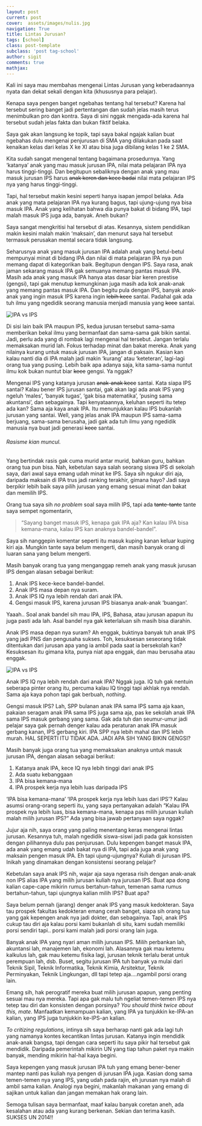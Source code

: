 ```yaml
---
layout: post
current: post
cover:  assets/images/nulis.jpg
navigation: True
title: Lintas Jurusan?
tags: [school]
class: post-template
subclass: 'post tag-school'
author: sigit
comments: true
mathjax:
---
```


Kali ini saya mau membahas mengenai Lintas Jurusan yang keberadaannya nyata dan dekat sekali dengan kita (khususnya para pelajar).

Kenapa saya pengen banget ngebahas tentang hal tersebut? Karena hal tersebut sering banget jadi pertentangan dan sudah jelas masih terus menimbulkan pro dan kontra. Saya di sini nggak mengada-ada karena hal tersebut sudah jelas fakta dan bukan fiktif belaka.

Saya gak akan langsung ke topik, tapi saya bakal ngajak kalian buat ngebahas dulu mengenai penjurusan di SMA yang dilakukan pada saat kenaikan kelas dari kelas X ke XI atau bisa juga dibilang kelas 1 ke 2 SMA.

Kita sudah sangat mengenal tentang bagaimana prosedurnya. Yang ‘katanya’ anak yang mau masuk jurusan IPA, nilai mata pelajaran IPA nya harus tinggi-tinggi. Dan begitupun sebaliknya dengan anak yang mau masuk jurusan IPS harus ~~anak keren dan kece badai~~ nilai mata pelajaran IPS nya yang harus tinggi-tinggi.

Tapi, hal tersebut makin kesini seperti hanya isapan jempol belaka. Ada anak yang mata pelajaran IPA nya kurang bagus, tapi ujung-ujung nya bisa masuk IPA. Anak yang kelihatan bahwa dia punya bakat di bidang IPA, tapi malah masuk IPS juga ada, banyak. Aneh bukan?

Saya sangat mengkritisi hal tersebut di atas. Kesannya, sistem pendidikan makin kesini malah makin ‘maksain’, dan menurut saya hal tersebut termasuk perusakan mental secara tidak langsung.

Seharusnya anak yang masuk jurusan IPA adalah anak yang betul-betul mempunyai minat di bidang IPA dan nilai di mata pelajaran IPA nya pun memang dapat di kategorikan baik. Begitupun dengan IPS. Saya rasa, anak jaman sekarang masuk IPA gak semuanya memang pantas masuk IPA. Masih ada anak yang masuk IPA hanya atas dasar biar keren prestise (gengsi), tapi gak menutup kemungkinan juga masih ada kok anak-anak yang memang pantas masuk IPA. Dan begitu pula dengan IPS, banyak anak-anak yang ingin masuk IPS karena ingin ~~lebih kece~~ santai. Padahal gak ada tuh ilmu yang ngedidik seorang manusia menjadi manusia yang ~~kece~~ santai.

![IPA vs IPS](https://www.zenius.net/blog/wp-content/uploads/2014/10/cuwi0.jpg)

Di sisi lain baik IPA maupun IPS, kedua jurusan tersebut sama-sama memberikan bekal ilmu yang bermanfaat dan sama-sama gak bikin santai. Jadi, perlu ada yang di rombak lagi mengenai hal tersebut. Jangan terlalu memaksakan murid lah. Fokus terhadap minat dan bakat mereka. Anak yang nilainya kurang untuk masuk jurusan IPA, jangan di paksain. Kasian kan kalau nanti dia di IPA malah jadi makin ‘kurang’ atau ‘keteteran’, lagi-lagi orang tua yang pusing. Lebih baik apa adanya saja, kita sama-sama nuntut ilmu kok bukan nuntut biar ~~kece~~ gengsi. Ya nggak?

Mengenai IPS yang katanya jurusan ~~anak-anak kece~~ santai. Kata siapa IPS santai? Kalau bener IPS jurusan santai, gak akan lagi ada anak IPS yang ngeluh ‘males’, ‘banyak tugas’, ‘gak bisa matematika’, ‘pusing sama akuntansi’, dan sebagainya. Tapi kenyataannya, keluhan seperti itu tetep ada kan? Sama aja kaya anak IPA. Itu menunjukkan kalau IPS bukanlah jurusan yang santai. Well, yang jelas anak IPA maupun IPS sama-sama berjuang, sama-sama berusaha, jadi gak ada tuh ilmu yang ngedidik manusia nya buat jadi generasi ~~kece~~ santai.

###### Rasisme kian muncul.

Yang bertindak rasis gak cuma murid antar murid, bahkan guru, bahkan orang tua pun bisa. Nah, kebetulan saya salah seorang siswa IPS di sekolah saya, dari awal saya emang udah minat ke IPS. Saya sih ngukur diri aja, daripada maksain di IPA trus jadi ranking terakhir, gimana hayo? Jadi saya berpikir lebih baik saya pilih jurusan yang emang sesuai minat dan bakat dan memilih IPS.

Orang tua saya sih *no problem* soal saya milih IPS, tapi ada ~~tante-tante~~ tante saya sempet ngomentarin,

> “Sayang banget masuk IPS, kenapa gak IPA aja? Kan kalau IPA bisa kemana-mana, kalau IPS kan anaknya bandel-bandel”.

Saya sih nanggepin komentar seperti itu masuk kuping kanan keluar kuping kiri aja. Mungkin tante saya belum mengerti, dan masih banyak orang di luaran sana yang belum mengerti.

Masih banyak orang tua yang menganggap remeh anak yang masuk jurusan IPS dengan alasan sebagai berikut:

1. Anak IPS kece-kece bandel-bandel.
2. Anak IPS masa depan nya suram.
3. Anak IPS IQ nya lebih rendah dari anak IPA.
4. Gengsi masuk IPS, karena jurusan IPS biasanya anak-anak ‘buangan’.

Yaaah.. Soal anak bandel sih mau IPA, IPS, Bahasa, atau jurusan apapun itu juga pasti ada lah. Asal bandel nya gak keterlaluan sih masih bisa diarahin.

Anak IPS masa depan nya suram? Ah enggak, buktinya banyak tuh anak IPS yang jadi PNS dan pengusaha sukses. Toh, kesuksesan seseorang tidak ditentukan dari jurusan apa yang ia ambil pada saat ia bersekolah kan? Kesuksesan itu gimana kita, punya niat apa enggak, dan mau berusaha atau enggak.

![IPA vs IPS](https://quipper-video-wordpress.s3.amazonaws.com/images/2017/03/4057.jpg)

Anak IPS IQ nya lebih rendah dari anak IPA? Nggak juga. IQ tuh gak nentuin seberapa pinter orang itu, percuma kalau IQ tinggi tapi akhlak nya rendah. Sama aja kaya pohon tapi gak berbuah, *nothing*. 

Gengsi masuk IPS? Lah, SPP bulanan anak IPA sama IPS sama aja kaan, pakaian seragam anak IPA sama IPS juga sama aja, pas ke sekolah anak IPA sama IPS masuk gerbang yang sama. Gak ada tuh dan seumur-umur jadi pelajar saya gak pernah denger kalau ada peraturan anak IPA masuk gerbang kanan, IPS gerbang kiri. IPA SPP nya lebih mahal dan IPS lebih murah. HAL SEPERTI ITU TIDAK ADA. JADI APA SIH YANG BIKIN GENGSI?

Masih banyak juga orang tua yang memaksakan anaknya untuk masuk jurusan IPA, dengan alasan sebagai berikut:

1. Katanya anak IPA, kece IQ nya lebih tinggi dari anak IPS
2. Ada suatu kebanggaan
3. IPA bisa kemana-mana
4. IPA prospek kerja nya lebih luas daripada IPS

‘IPA bisa kemana-mana’ ‘IPA prospek kerja nya lebih luas dari IPS’? Kalau asumsi orang-orang seperti itu, yang saya pertanyakan adalah “Kalau IPA prospek nya lebih luas, bisa kemana-mana, kenapa pas milih jurusan kuliah malah milih jurusan IPS?” Ada yang bisa jawab pertanyaan saya nggak?

Jujur aja nih, saya orang yang paling menentang keras mengenai lintas jurusan. Kesannya tuh, malah ngedidik siswa-siswi jadi pada gak konsisten dengan pilihannya dulu pas penjurusan. Dulu kepengen banget masuk IPA, ada anak yang emang udah bakat nya di IPA, tapi ada juga anak yang maksain pengen masuk IPA. Eh tapi ujung-ujungnya? Kuliah di jurusan IPS. Inikah yang dinamakan dengan konsistensi seorang pelajar?

Kebetulan saya anak IPS nih, wajar aja saya ngerasa risih dengan anak-anak non IPS alias IPA yang milih jurusan kuliah nya jurusan IPS. Buat apa dong kalian cape-cape mikirin rumus bertahun-tahun, temenan sama rumus bertahun-tahun, tapi ujungnya kalian milih IPS? Buat apa?

Saya belum pernah (jarang) denger anak IPS yang masuk kedokteran. Saya tau prospek fakultas kedokteran emang cerah banget, siapa sih orang tua yang gak kepengen anak nya jadi dokter, dan sebagainya. Tapi, anak IPS cukup tau diri aja kalau porsi kami bukanlah di situ, kami sudah memiliki porsi sendiri tapi.. porsi kami malah jadi porsi orang lain juga.

Banyak anak IPA yang nyari aman milih jurusan IPS. Milih perbankan lah, akuntansi lah, manajemen lah, ekonomi lah. Alasannya gak mau ketemu kalkulus lah, gak mau ketemu fisika lagi, jurusan teknik terlalu berat untuk perempuan lah, dsb. Buset, segitu jurusan IPA tuh banyak ya mulai dari Teknik Sipil, Teknik Informatika, Teknik Kimia, Arsitektur, Teknik Perminyakan, Teknik Lingkungan, dll tapi tetep aja….ngambil porsi orang lain.

Emang sih, hak perogratif mereka buat milih jurusan apapun, yang penting sesuai mau nya mereka. Tapi apa gak malu tuh ngeliat temen-temen IPS nya tetep tau diri dan konsisten dengan porsinya? *You should think twice about this, mate*. Manfaatkan kemampuan kalian, yang IPA ya tunjukkin ke-IPA-an kalian, yang IPS juga tunjukkin ke-IPS-an kalian.

*To critizing regulations*, intinya sih saya berharap nanti gak ada lagi tuh yang namanya kontes kecantikan lintas jurusan. Katanya ingin mendidik anak-anak bangsa, tapi dengan cara seperti itu saya pikir hal tersebut gak mendidik. Daripada pemerintah mikirin UN yang tiap tahun paket nya makin banyak, mending mikirin hal-hal kaya begini.

Saya kepengen yang masuk jurusan IPA tuh yang emang bener-bener mantep nanti pas kuliah nya pengen di jurusan IPA juga. Kasian dong sama temen-temen nya yang IPS, yang udah pada rajin, eh jurusan nya malah di ambil sama kalian. Analogi nya begini, makanlah makanan yang emang di sajikan untuk kalian dan jangan memakan hak orang lain.

Semoga tulisan saya bermanfaat, maaf kalau banyak coretan aneh, ada kesalahan atau ada yang kurang berkenan. Sekian dan terima kasih. SUKSES UN 2014!!